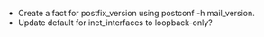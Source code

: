 * Create a fact for postfix_version using postconf -h mail_version.
* Update default for inet_interfaces to loopback-only?
